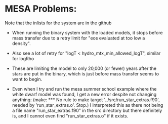 MESA Problems:
===================================================================================================================
Note that the inlists for the system are in the github <br>

- When running the binary system with the loaded models, it stops before mass transfer due to a retry limit for "eos evaluated at too low a density".

- Also see a lot of retry for "logT < hydro_mtx_min_allowed_logT", similar for logRho

- These are limiting the model to only 20,000 (or fewer) years after the stars are put in the binary, which is just before mass transfer seems to want to begin.

- Even when I try and run the mesa summer school example where the white dwarf model was found, I get a new error despite not changing anything: (make: *** No rule to make target '../src/run_star_extras.f90', needed by 'run_star_extras.o'.  Stop.) I interpreted this as there not being a file name "run_star_extras.f90" in the src directory but there definitely is, and I cannot even find "run_star_extras.o" if it exists.
